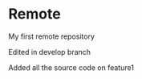 # Remote
My first remote repository

Edited in develop branch

Added all the source code on feature1
